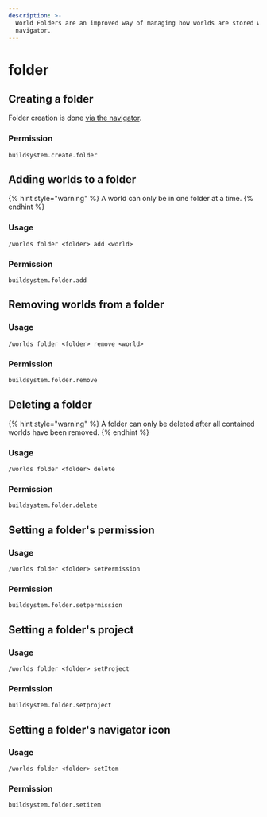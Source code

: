 ```yaml
---
description: >-
  World Folders are an improved way of managing how worlds are stored within the
  navigator.
---
```


# folder

## Creating a folder

Folder creation is done [via the navigator](../../getting-started/creating-a-folder.md#creating-a-new-folder).

### Permission

```
buildsystem.create.folder
```

## Adding worlds to a folder

{% hint style="warning" %}
A world can only be in one folder at a time.
{% endhint %}

### Usage

```
/worlds folder <folder> add <world>
```

### Permission

```
buildsystem.folder.add
```

## Removing worlds from a folder

### Usage

```
/worlds folder <folder> remove <world>
```

### Permission

```
buildsystem.folder.remove
```

## Deleting a folder

{% hint style="warning" %}
A folder can only be deleted after all contained worlds have been removed.
{% endhint %}

### Usage

```
/worlds folder <folder> delete
```

### Permission

```
buildsystem.folder.delete
```

## Setting a folder's permission

### Usage

```
/worlds folder <folder> setPermission
```

### Permission

```
buildsystem.folder.setpermission
```

## Setting a folder's project

### Usage

```
/worlds folder <folder> setProject
```

### Permission

```
buildsystem.folder.setproject
```

## Setting a folder's navigator icon

### Usage

```
/worlds folder <folder> setItem
```

### Permission

```
buildsystem.folder.setitem
```
